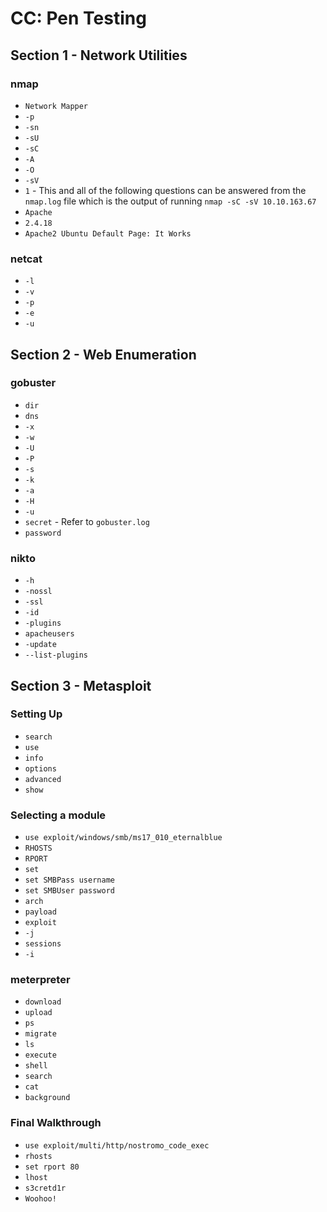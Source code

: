 # CC: Pen Testing

## Section 1 - Network Utilities

### nmap

* `Network Mapper`
* `-p`
* `-sn`
* `-sU`
* `-sC`
* `-A`
* `-O`
* `-sV`
* `1` - This and all of the following questions can be answered from the `nmap.log` file which is the output of running `nmap -sC -sV 10.10.163.67`
* `Apache`
* `2.4.18`
* `Apache2 Ubuntu Default Page: It Works`

### netcat

* `-l`
* `-v`
* `-p`
* `-e`
* `-u`

## Section 2 - Web Enumeration

### gobuster

* `dir`
* `dns`
* `-x`
* `-w`
* `-U`
* `-P`
* `-s`
* `-k`
* `-a`
* `-H`
* `-u`
* `secret` - Refer to `gobuster.log`
* `password`

### nikto

* `-h`
* `-nossl`
* `-ssl`
* `-id`
* `-plugins`
* `apacheusers`
* `-update`
* `--list-plugins`

## Section 3 - Metasploit

### Setting Up

* `search`
* `use`
* `info`
* `options`
* `advanced`
* `show`

### Selecting a module

* `use exploit/windows/smb/ms17_010_eternalblue`
* `RHOSTS`
* `RPORT`
* `set`
* `set SMBPass username`
* `set SMBUser password`
* `arch`
* `payload`
* `exploit`
* `-j`
* `sessions`
* `-i`

### meterpreter

* `download`
* `upload`
* `ps`
* `migrate`
* `ls`
* `execute`
* `shell`
* `search`
* `cat`
* `background`

### Final Walkthrough
* `use exploit/multi/http/nostromo_code_exec`
* `rhosts`
* `set rport 80`
* `lhost`
* `s3cretd1r`
* `Woohoo!`
